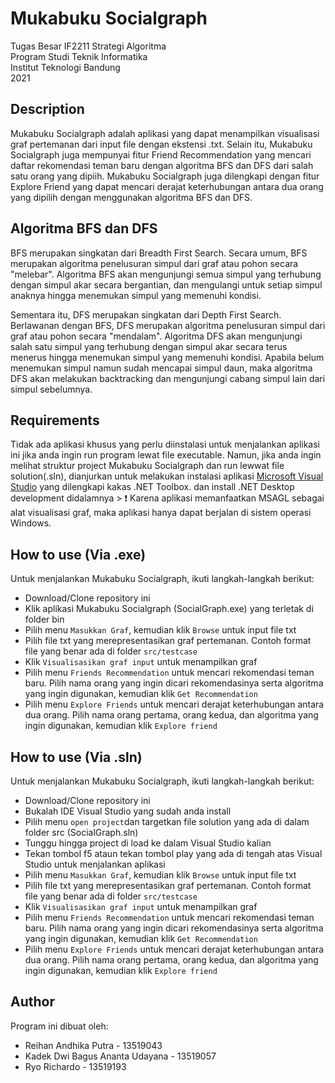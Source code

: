 # Mukabuku Socialgraph
Tugas Besar IF2211 Strategi Algoritma<br>
Program Studi Teknik Informatika<br>
Institut Teknologi Bandung<br>
2021

## Description
Mukabuku Socialgraph adalah aplikasi yang dapat menampilkan visualisasi graf pertemanan dari input file dengan ekstensi .txt. Selain itu, Mukabuku Socialgraph juga mempunyai fitur Friend Recommendation yang mencari daftar rekomendasi teman baru dengan algoritma BFS dan DFS dari salah satu orang yang dipiih. Mukabuku Socialgraph juga dilengkapi dengan fitur Explore Friend yang dapat mencari derajat keterhubungan antara dua orang yang dipilih dengan menggunakan algoritma BFS dan DFS. 

## Algoritma BFS dan DFS
BFS merupakan singkatan dari Breadth First Search. Secara umum, BFS merupakan algoritma penelusuran simpul dari graf atau pohon secara "melebar". Algoritma BFS akan mengunjungi semua simpul yang terhubung dengan simpul akar secara bergantian, dan mengulangi untuk setiap simpul anaknya hingga menemukan simpul yang memenuhi kondisi.

Sementara itu, DFS merupakan singkatan dari Depth First Search. Berlawanan dengan BFS, DFS merupakan algoritma penelusuran simpul dari graf atau pohon secara "mendalam". Algoritma DFS akan mengunjungi salah satu simpul yang terhubung dengan simpul akar secara terus menerus hingga menemukan simpul yang memenuhi kondisi. Apabila belum menemukan simpul namun sudah mencapai simpul daun, maka algoritma DFS akan melakukan backtracking dan mengunjungi cabang simpul lain dari simpul sebelumnya.

## Requirements
Tidak ada aplikasi khusus yang perlu diinstalasi untuk menjalankan aplikasi ini jika anda ingin run program lewat file executable. Namun, jika anda ingin melihat struktur project Mukabuku Socialgraph dan run lewwat file solution(.sln), dianjurkan untuk melakukan instalasi aplikasi [Microsoft Visual Studio](https://visualstudio.microsoft.com/vs/) yang dilengkapi kakas .NET Toolbox. dan install .NET Desktop development didalamnya > :exclamation: Karena aplikasi memanfaatkan MSAGL sebagai alat visualisasi graf, maka aplikasi hanya dapat berjalan di sistem operasi Windows.

## How to use (Via .exe)
Untuk menjalankan Mukabuku Socialgraph, ikuti langkah-langkah berikut:
* Download/Clone repository ini
* Klik aplikasi Mukabuku Socialgraph (SocialGraph.exe) yang terletak di folder bin
* Pilih menu `Masukkan Graf`, kemudian klik `Browse` untuk input file txt
* Pilih file txt yang merepresentasikan graf pertemanan. Contoh format file yang benar ada di folder `src/testcase`
* Klik `Visualisasikan graf input` untuk menampilkan graf
* Pilih menu `Friends Recommendation` untuk mencari rekomendasi teman baru. Pilih nama orang yang ingin dicari rekomendasinya serta algoritma yang ingin digunakan, kemudian klik `Get Recommendation`
* Pilih menu `Explore Friends` untuk mencari derajat keterhubungan antara dua orang. Pilih nama orang pertama, orang kedua, dan algoritma yang ingin digunakan, kemudian klik `Explore friend`

## How to use (Via .sln)
Untuk menjalankan Mukabuku Socialgraph, ikuti langkah-langkah berikut:
* Download/Clone repository ini
* Bukalah IDE Visual Studio yang sudah anda install
* Pilih menu `open project`dan targetkan file solution yang ada di dalam folder src (SocialGraph.sln)
* Tunggu hingga project di load ke dalam Visual Studio kalian
* Tekan tombol f5 ataun tekan tombol play yang ada di tengah atas Visual Studio untuk menjalankan aplikasi
* Pilih menu `Masukkan Graf`, kemudian klik `Browse` untuk input file txt
* Pilih file txt yang merepresentasikan graf pertemanan. Contoh format file yang benar ada di folder `src/testcase`
* Klik `Visualisasikan graf input` untuk menampilkan graf
* Pilih menu `Friends Recommendation` untuk mencari rekomendasi teman baru. Pilih nama orang yang ingin dicari rekomendasinya serta algoritma yang ingin digunakan, kemudian klik `Get Recommendation`
* Pilih menu `Explore Friends` untuk mencari derajat keterhubungan antara dua orang. Pilih nama orang pertama, orang kedua, dan algoritma yang ingin digunakan, kemudian klik `Explore friend`


## Author
Program ini dibuat oleh:
* Reihan Andhika Putra - 13519043
* Kadek Dwi Bagus Ananta Udayana - 13519057
* Ryo Richardo - 13519193
